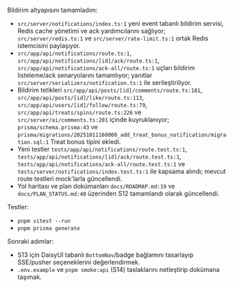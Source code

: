Bildirim altyapısını tamamladım:
- `src/server/notifications/index.ts:1` yeni event tabanlı bildirim servisi, Redis cache yönetimi ve ack yardımcılarını sağlıyor; `src/server/redis.ts:1` ve `src/server/rate-limit.ts:1` ortak Redis istemcisini paylaşıyor.
- `src/app/api/notifications/route.ts:1`, `src/app/api/notifications/[id]/ack/route.ts:1`, `src/app/api/notifications/ack-all/route.ts:1` uçları bildirim listeleme/ack senaryolarını tamamlıyor; yanıtlar `src/server/serializers/notification.ts:1` ile serileştiriliyor.
- Bildirim tetikleri `src/app/api/posts/[id]/comments/route.ts:181`, `src/app/api/posts/[id]/like/route.ts:113`, `src/app/api/users/[id]/follow/route.ts:79`, `src/app/api/treats/spins/route.ts:226` ve `src/server/ai/comments.ts:201` içinde kuyruklanıyor; `prisma/schema.prisma:43` ve `prisma/migrations/20251011160000_add_treat_bonus_notification/migration.sql:1` Treat bonus tipini ekledi.
- Yeni testler `tests/app/api/notifications/route.test.ts:1`, `tests/app/api/notifications/[id]/ack/route.test.ts:1`, `tests/app/api/notifications/ack-all/route.test.ts:1` ve `tests/server/notifications/index.test.ts:1` ile kapsama alındı; mevcut route testleri mock'larla güncellendi.
- Yol haritası ve plan dokümanları `docs/ROADMAP.md:19` ve `docs/PLAN_STATUS.md:40` üzerinden S12 tamamlandı olarak güncellendi.

Testler:
- `pnpm vitest --run`
- `pnpm prisma generate`

Sonraki adımlar:
- S13 için DaisyUI tabanlı `BottomNav`/badge bağlamını tasarlayıp SSE/pusher seçeneklerini değerlendirmek.
- `.env.example` ve `pnpm smoke:api` (S14) taslaklarını netleştirip dokümana taşımak.
